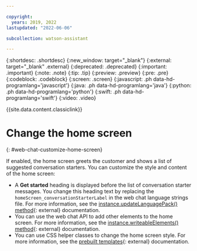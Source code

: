 ```yaml
---

copyright:
  years: 2019, 2022
lastupdated: "2022-06-06"

subcollection: watson-assistant

---
```


{:shortdesc: .shortdesc}
{:new_window: target="_blank"}
{:external: target="_blank" .external}
{:deprecated: .deprecated}
{:important: .important}
{:note: .note}
{:tip: .tip}
{:preview: .preview}
{:pre: .pre}
{:codeblock: .codeblock}
{:screen: .screen}
{:javascript: .ph data-hd-programlang='javascript'}
{:java: .ph data-hd-programlang='java'}
{:python: .ph data-hd-programlang='python'}
{:swift: .ph data-hd-programlang='swift'}
{:video: .video}

{{site.data.content.classiclink}}

# Change the home screen
{: #web-chat-customize-home-screen}

If enabled, the home screen greets the customer and shows a list of suggested conversation starters. You can customize the style and content of the home screen:

- A **Get started** heading is displayed before the list of conversation starter messages. You change this heading text by replacing the `homeScreen_conversationStarterLabel` in the web chat language strings file. For more information, see the [instance.updateLanguagePack() method](https://web-chat.global.assistant.watson.cloud.ibm.com/docs.html?to=api-instance-methods#updatelanguagepack){: external} documentation.
- You can use the web chat API to add other elements to the home screen. For more information, see the [instance.writeableElements() method](https://web-chat.global.assistant.watson.cloud.ibm.com/docs.html?to=api-instance-methods#writeableelements){: external} documentation.
- You can use CSS helper classes to change the home screen style. For more information, see the [prebuilt templates](https://web-chat.global.assistant.watson.cloud.ibm.com/docs.html?to=api-render#html){: external} documentation.
